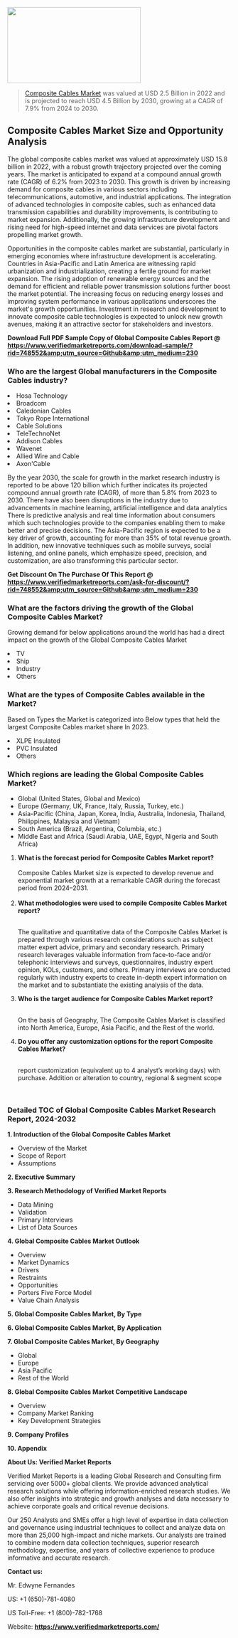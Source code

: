 <img src="https://ffe5etoiles.com/wp-content/uploads/2024/12/MST1-300x171.png" alt="" width="300" height="171" class="alignnone size-medium wp-image-20088" /><blockquote><p><p><a href="https://www.verifiedmarketreports.com/download-sample/?rid=748552&utm_source=Github&utm_medium=230" target="_blank">Composite Cables Market</a> was valued at USD 2.5 Billion in 2022 and is projected to reach USD 4.5 Billion by 2030, growing at a CAGR of 7.9% from 2024 to 2030.</p></blockquote><p><h2>Composite Cables Market Size and Opportunity Analysis</h2><p>The global composite cables market was valued at approximately USD 15.8 billion in 2022, with a robust growth trajectory projected over the coming years. The market is anticipated to expand at a compound annual growth rate (CAGR) of 6.2% from 2023 to 2030. This growth is driven by increasing demand for composite cables in various sectors including telecommunications, automotive, and industrial applications. The integration of advanced technologies in composite cables, such as enhanced data transmission capabilities and durability improvements, is contributing to market expansion. Additionally, the growing infrastructure development and rising need for high-speed internet and data services are pivotal factors propelling market growth.</p><p>Opportunities in the composite cables market are substantial, particularly in emerging economies where infrastructure development is accelerating. Countries in Asia-Pacific and Latin America are witnessing rapid urbanization and industrialization, creating a fertile ground for market expansion. The rising adoption of renewable energy sources and the demand for efficient and reliable power transmission solutions further boost the market potential. The increasing focus on reducing energy losses and improving system performance in various applications underscores the market's growth opportunities. Investment in research and development to innovate composite cable technologies is expected to unlock new growth avenues, making it an attractive sector for stakeholders and investors.</p></p><p class=""><strong>Download Full PDF Sample Copy of Global Composite Cables Report @ <a href="https://www.verifiedmarketreports.com/download-sample/?rid=748552&amp;utm_source=Github&amp;utm_medium=230" target="_blank">https://www.verifiedmarketreports.com/download-sample/?rid=748552&amp;utm_source=Github&amp;utm_medium=230</a></strong></p><h3 id="" class="">Who are the largest Global manufacturers in the Composite Cables industry?</h3><p><li>Hosa Technology</li><li> Broadcom</li><li> Caledonian Cables</li><li> Tokyo Rope International</li><li> Cable Solutions</li><li> TeleTechnoNet</li><li> Addison Cables</li><li> Wavenet</li><li> Allied Wire and Cable</li><li> Axon'Cable</li></p><div class=""><div class="" dir="" data-message-author-role="" data-message-id="" data-message-model-slug=""><div class=""><div class=""><div class=""><div class="" dir="" data-message-author-role="" data-message-id="" data-message-model-slug=""><div class=""><div class=""><p>By the year 2030, the scale for growth in the market research industry is reported to be above 120 billion which further indicates its projected compound annual growth rate (CAGR), of more than 5.8% from 2023 to 2030. There have also been disruptions in the industry due to advancements in machine learning, artificial intelligence and data analytics There is predictive analysis and real time information about consumers which such technologies provide to the companies enabling them to make better and precise decisions. The Asia-Pacific region is expected to be a key driver of growth, accounting for more than 35% of total revenue growth. In addition, new innovative techniques such as mobile surveys, social listening, and online panels, which emphasize speed, precision, and customization, are also transforming this particular sector.</p><p><strong>Get Discount On The Purchase Of This Report @&nbsp; <a href="https://www.verifiedmarketreports.com/ask-for-discount/?rid=748552&amp;utm_source=Github&amp;utm_medium=230" target="_blank">https://www.verifiedmarketreports.com/ask-for-discount/?rid=748552&amp;utm_source=Github&amp;utm_medium=230</a></strong></p></div></div></div></div></div></div></div></div><h3 id="" class="">What are the factors driving the growth of the Global Composite Cables Market?</h3><p id="" class="">Growing demand for below applications around the world has had a direct impact on the growth of the Global Composite Cables Market</p><p id="" class=""><li>TV</li><li> Ship</li><li> Industry</li><li> Others</li></p><h3 id="" class="">What are the types of Composite Cables available in the Market?</h3><p id="" class="">Based on Types the Market is categorized into Below types that held the largest Composite Cables market share In 2023.</p><p id="" class=""><li>XLPE Insulated</li><li> PVC Insulated</li><li> Others</li></p><h3 id="" class="">Which regions are leading the Global Composite Cables Market?</h3><ul><li>Global (United States, Global and Mexico)</li><li>Europe (Germany, UK, France, Italy, Russia, Turkey, etc.)</li><li>Asia-Pacific (China, Japan, Korea, India, Australia, Indonesia, Thailand, Philippines, Malaysia and Vietnam)</li><li>South America (Brazil, Argentina, Columbia, etc.)</li><li>Middle East and Africa (Saudi Arabia, UAE, Egypt, Nigeria and South Africa)</li></ul><p><ol><li><strong>What is the forecast period for Composite Cables Market report?<br /></strong><br /><span data-sheets-root="1" data-sheets-value="{&quot;1&quot;:2,&quot;2&quot;:&quot;XXXX size is expected to develop revenue and exponential market growth at a remarkable CAGR during the forecast period from 2024&ndash;2030.&quot;}" data-sheets-userformat="{&quot;2&quot;:12674,&quot;4&quot;:{&quot;1&quot;:2,&quot;2&quot;:16776960},&quot;10&quot;:2,&quot;11&quot;:0,&quot;15&quot;:&quot;Arial&quot;,&quot;16&quot;:12}">Composite Cables Market size is expected to develop revenue and exponential market growth at a remarkable CAGR during the forecast period from 2024&ndash;2031.</span><br /><br /></li><li><strong>What methodologies were used to compile Composite Cables Market report?<br /><br /></strong><p>The qualitative and quantitative data of the&nbsp;Composite Cables Market is prepared through various research considerations such as subject matter expert advice, primary and secondary research. Primary research leverages valuable information from face-to-face and/or telephonic interviews and surveys, questionnaires, industry expert opinion, KOLs, customers, and others. Primary interviews are conducted regularly with industry experts to create in-depth expert information on the market and to substantiate the existing analysis of the data.&nbsp;</p></li><li><strong>Who is the target audience for Composite Cables Market report?<br /><br /></strong><p>On the basis of Geography, The&nbsp;Composite Cables Market is classified into North America, Europe, Asia Pacific, and the Rest of the world.</p></li><li><strong>Do you offer any customization options for the report Composite Cables Market?<br /><br /></strong><p>report customization (equivalent up to 4 analyst&rsquo;s working days) with purchase. Addition or alteration to country, regional &amp; segment scope</p><p>&nbsp;</p></li></ol></p><h3 id="" class="">Detailed TOC of Global Composite Cables Market Research Report, 2024-2032</h3><p id="" class=""><strong>1. Introduction of the Global Composite Cables Market</strong></p><ul><li>Overview of the Market</li><li>Scope of Report</li><li>Assumptions</li></ul><p id="" class=""><strong>2. Executive Summary</strong></p><p id="" class=""><strong>3. Research Methodology of&nbsp;Verified Market Reports</strong></p><ul><li>Data Mining</li><li>Validation</li><li>Primary Interviews</li><li>List of Data Sources</li></ul><p id="" class=""><strong>4. Global Composite Cables Market Outlook</strong></p><ul><li>Overview</li><li>Market Dynamics</li><li>Drivers</li><li>Restraints</li><li>Opportunities</li><li>Porters Five Force Model</li><li>Value Chain Analysis</li></ul><p id="" class=""><strong>5. Global Composite Cables Market, By&nbsp;Type</strong></p><p id="" class=""><strong>6. Global Composite Cables Market, By Application</strong></p><p id="" class=""><strong>7. Global Composite Cables Market, By Geography</strong></p><ul><li>Global</li><li>Europe</li><li>Asia Pacific</li><li>Rest of the World</li></ul><p id="" class=""><strong>8. Global Composite Cables Market Competitive Landscape</strong></p><ul><li>Overview</li><li>Company Market Ranking</li><li>Key Development Strategies</li></ul><p id="" class=""><strong>9. Company Profiles</strong></p><p id="" class=""><strong>10. Appendix</strong></p><p id="" class=""><strong>About Us: Verified Market Reports</strong></p><p id="" class="">Verified Market Reports is a leading Global Research and Consulting firm servicing over 5000+ global clients. We provide advanced analytical research solutions while offering information-enriched research studies. We also offer insights into strategic and growth analyses and data necessary to achieve corporate goals and critical revenue decisions.</p><p id="" class="">Our 250 Analysts and SMEs offer a high level of expertise in data collection and governance using industrial techniques to collect and analyze data on more than 25,000 high-impact and niche markets. Our analysts are trained to combine modern data collection techniques, superior research methodology, expertise, and years of collective experience to produce informative and accurate research.</p><p id="" class=""><strong>Contact us:</strong></p><p id="" class="">Mr. Edwyne Fernandes</p><p id="" class="">US: +1 (650)-781-4080</p><p id="" class="">US Toll-Free: +1 (800)-782-1768</p><p id="" class="">Website: <a target="" data-test-app-aware-link=""><strong>https://www.verifiedmarketreports.com/</strong></a></p>
